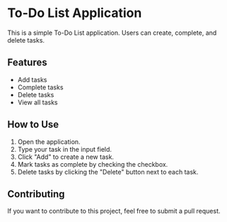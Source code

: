 # To-Do List Application

This is a simple To-Do List application. Users can create, complete, and delete tasks.

## Features

- Add tasks
- Complete tasks
- Delete tasks
- View all tasks

## How to Use

1. Open the application.
2. Type your task in the input field.
3. Click "Add" to create a new task.
4. Mark tasks as complete by checking the checkbox.
5. Delete tasks by clicking the "Delete" button next to each task.

## Contributing

If you want to contribute to this project, feel free to submit a pull request.
